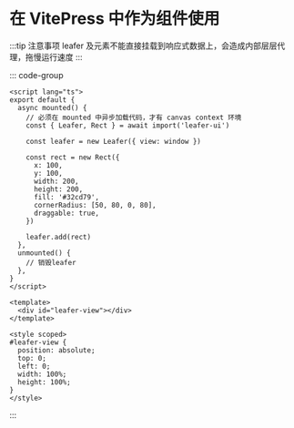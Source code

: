 <script setup>
import Case from '/component/Case.vue'
</script>

# 在 VitePress 中作为组件使用

:::tip 注意事项
leafer 及元素不能直接挂载到响应式数据上，会造成内部层层代理，拖慢运行速度
:::

::: code-group

```vue [index.vue]
<script lang="ts">
export default {
  async mounted() {
    // 必须在 mounted 中异步加载代码，才有 canvas context 环境
    const { Leafer, Rect } = await import('leafer-ui')

    const leafer = new Leafer({ view: window })

    const rect = new Rect({
      x: 100,
      y: 100,
      width: 200,
      height: 200,
      fill: '#32cd79',
      cornerRadius: [50, 80, 0, 80],
      draggable: true,
    })

    leafer.add(rect)
  },
  unmounted() {
    // 销毁leafer
  },
}
</script>

<template>
  <div id="leafer-view"></div>
</template>

<style scoped>
#leafer-view {
  position: absolute;
  top: 0;
  left: 0;
  width: 100%;
  height: 100%;
}
</style>
```

:::
